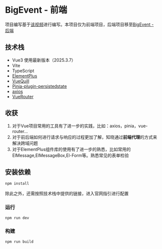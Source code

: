 # BigEvent - 前端
项目编写基于[该视频](https://www.bilibili.com/video/BV14z4y1N7pg/?spm_id_from=333.1365.top_right_bar_window_custom_collection.content.click&vd_source=45792527913efdcbf520573d0c16b421)进行编写。本项目仅为前端项目，后端项目移至[BigEvent - 后端](https://github.com/HUANGsir-JH/BigEvent-SpringBoot3) 

## 技术栈
- Vue3 使用最新版本（2025.3.7）
- Vite
- TypeScript
- [ElementPlus](https://element-plus.org/zh-CN/)
- [VueQuill](https://vueup.github.io/vue-quill/)
- [Pinia-plugin-persistedstate](https://prazdevs.github.io/pinia-plugin-persistedstate/zh/guide/)
- [axios](https://axios-http.com/zh/docs/intro)
- [VueRouter](https://router.vuejs.org/zh/introduction.html)

## 收获
1. 对于Vue项目常用的工具有了进一步的实践，比如：axios，pinia，vue-router...
2. 对于前后端如何进行请求与响应的过程更加了解，知晓通过**前端代理**的方式来解决跨域问题
3. 对于ElementPlus组件库的使用有了进一步的熟悉，比如常用的ElMessage,ElMessageBox,El-Form等。熟悉常见的表单检验

## 安装依赖

```sh
npm install
```
除此之外，还需按照技术栈中提供的链接，进入官网指引进行配置

### 运行

```sh
npm run dev
```

### 构建

```sh
npm run build
```

